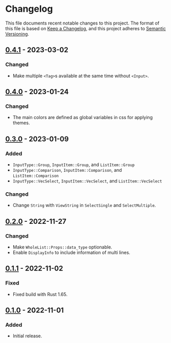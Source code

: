 # Changelog

This file documents recent notable changes to this project. The format of this
file is based on [Keep a Changelog](https://keepachangelog.com/en/1.0.0/), and
this project adheres to [Semantic
Versioning](https://semver.org/spec/v2.0.0.html).

## [0.4.1] - 2023-03-02

### Changed

- Make multiple `<Tag>`s available at the same time without `<Input>`.

## [0.4.0] - 2023-01-24

### Changed

- The main colors are defined as global variables in css for applying themes.

## [0.3.0] - 2023-01-09

### Added

- `InputType::Group`, `InputItem::Group`, and `ListItem::Group`
- `InputType::Comparison`, `InputItem::Comparison`, and `ListItem::Comparison`
- `InputType::VecSelect`, `InputItem::VecSelect`, and `ListItem::VecSelect`

### Changed

- Change `String` with `ViewString` in `SelectSingle` and `SelectMultiple`.

## [0.2.0] - 2022-11-27

### Changed

- Make `WholeList::Props::data_type` optionable.
- Enable `DisplayInfo` to include information of multi lines.

## [0.1.1] - 2022-11-02

### Fixed

- Fixed build with Rust 1.65.

## [0.1.0] - 2022-11-01

### Added

- Initial release.

[0.4.1]: https://github.com/aicers/frontary/compare/0.4.0...0.4.1
[0.4.0]: https://github.com/aicers/frontary/compare/0.3.0...0.4.0
[0.3.0]: https://github.com/aicers/frontary/compare/0.2.0...0.3.0
[0.2.0]: https://github.com/aicers/frontary/compare/0.1.1...0.2.0
[0.1.1]: https://github.com/aicers/frontary/compare/0.1.0...0.1.1
[0.1.0]: https://github.com/aicers/frontary/tree/0.1.0
